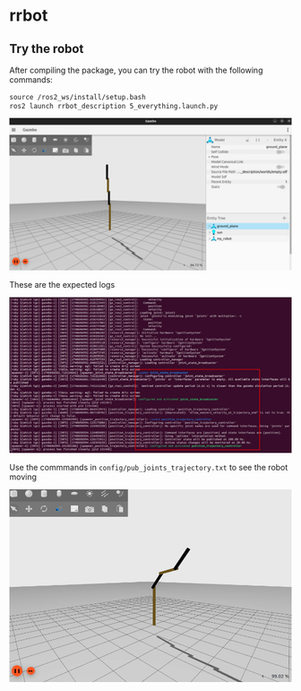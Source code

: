 # rrbot

## Try the robot

After compiling the package, you can try the robot with the following commands:
```
source /ros2_ws/install/setup.bash
ros2 launch rrbot_description 5_everything.launch.py
```

![alt text](pictures/simulation.png)

These are the expected logs

![alt text](pictures/logs_ok.png)

Use the commmands in `config/pub_joints_trajectory.txt` to see the robot moving

![alt text](pictures/movement.png)
